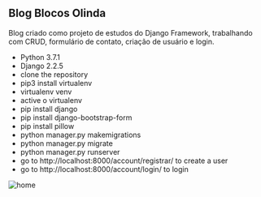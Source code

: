 ## Blog Blocos Olinda

Blog criado como projeto de estudos do Django Framework, trabalhando com CRUD, formulário de contato, criação de usuário e login.

- Python 3.7.1
- Django 2.2.5
- clone the repository
- pip3 install virtualenv
- virtualenv venv
- active o virtualenv
- pip install django
- pip install django-bootstrap-form
- pip install pillow
- python manager.py makemigrations
- python manager.py migrate
- python manager.py runserver
- go to http://localhost:8000/account/registrar/ to create a user
- go to http://localhost:8000/account/login/ to login


![home](https://user-images.githubusercontent.com/37811034/65887026-bb9ec700-e373-11e9-8cc2-22e00080e41d.jpg)


